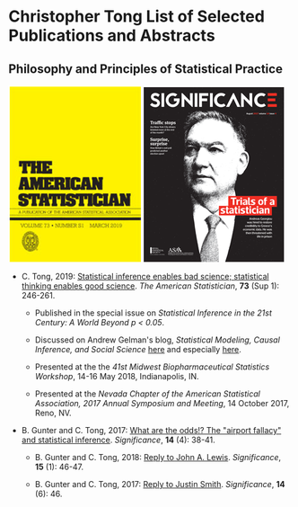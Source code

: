# Christopher Tong List of Selected Publications and Abstracts


## Philosophy and Principles of Statistical Practice

![American Statistician cover](TASmar2019coverCLN.PNG) ![Significance cover](August-cover-web.png)

- C. Tong, 2019:  [Statistical inference enables bad science; statistical thinking enables good science](https://doi.org/10.1080/00031305.2018.1518264).  *The American Statistician*, **73** (Sup 1): 246-261.  

  - Published in the special issue on *Statistical Inference in the 21st Century: A World Beyond p < 0.05*.
  
  - Discussed on Andrew Gelman's blog, *Statistical Modeling, Causal Inference, and Social Science* [here](https://statmodeling.stat.columbia.edu/2019/09/16/harking-sharking-tharking/) and especially [here](https://statmodeling.stat.columbia.edu/2019/09/17/statistical-inference-enables-bad-science-statistical-thinking-enables-good-science/).
  
  - Presented at the the *41st Midwest Biopharmaceutical Statistics Workshop*, 14-16 May 2018, Indianapolis, IN.
  
  - Presented at the *Nevada Chapter of the American Statistical Association, 2017 Annual Symposium and Meeting*, 14 October 2017, Reno, NV.


- B. Gunter and C. Tong, 2017:  [What are the odds!?  The "airport fallacy" and statistical inference](https://doi.org/10.1111/j.1740-9713.2017.01057.x).  *Significance*, **14** (4): 38-41.

  - B. Gunter and C. Tong, 2018:  [Reply to John A. Lewis](GunterAndTong_2018replyToLewis.pdf).  *Significance*, **15** (1): 46-47.

  - B. Gunter and C. Tong, 2017:  [Reply to Justin Smith](GunterAndTong_2017replyToSmithextr.pdf). *Significance*, **14** (6): 46.
  
